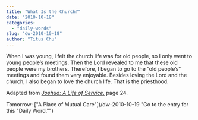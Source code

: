 ```yaml
---
title: "What Is the Church?"
date: "2010-10-18"
categories: 
  - "daily-words"
slug: "dw-2010-10-18"
author: "Titus Chu"
---
```


When I was young, I felt the church life was for old people, so I only went to young people’s meetings. Then the Lord revealed to me that these old people were my brothers. Therefore, I began to go to the “old people’s” meetings and found them very enjoyable. Besides loving the Lord and the church, I also began to love the church life. That is the priesthood.

Adapted from _[Joshua: A Life of Service](/book-joshua/ "Go to the listing for this book.")[,](/book-journey/ "Go to the listing for this book.")_ page 24.

Tomorrow: ["A Place of Mutual Care"](/dw-2010-10-19 "Go to the entry for this "Daily Word."")
